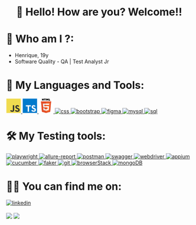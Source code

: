 

<h1 align="center">
👋 Hello! How are you? Welcome!!
</h1>

#  👨 Who am I ?:
* Henrique, 19y
* Software Quality - QA | Test Analyst Jr

#  🚀 My Languages and Tools:
<a href="https://developer.mozilla.org/en-US/docs/Web/JavaScript" rel="nofollow">
<img alt="javascript" height="40" width="40" src="https://raw.githubusercontent.com/devicons/devicon/master/icons/javascript/javascript-original.svg">
</a>
<a href="https://www.typescriptlang.org" rel="nofollow">
<img alt="typescript" height="40" width="40" src="https://raw.githubusercontent.com/devicons/devicon/master/icons/typescript/typescript-plain.svg">
</a>
<a href="https://www.w3.org/html/" rel="nofollow">
<img alt="html" height="40" width="40" src="https://raw.githubusercontent.com/devicons/devicon/master/icons/html5/html5-original-wordmark.svg">
</a>
<a href="https://www.cssportal.com/css3-button-generator"  rel="nofollow">
<img alt="css" height="40" width="40" src="https://upload.wikimedia.org/wikipedia/commons/thumb/3/3d/CSS.3.svg/1200px-CSS.3.svg.png">
</a>
<a href="https://getbootstrap.com/"  rel="nofollow">
<img alt="bootstrap" height="40" width="40" src="https://upload.wikimedia.org/wikipedia/commons/thumb/b/b2/Bootstrap_logo.svg/1280px-Bootstrap_logo.svg.png">
</a>
<a href="https://www.figma.com/files/recent?fuid=1019770625343230844"  rel="nofollow">
<img alt="figma" height="40" width="40" src="https://www.vectorlogo.zone/logos/figma/figma-icon.svg">
</a>
<a href="https://www.mysql.com/"  rel="nofollow">
<img alt="mysql" height="40" width="40" src="https://styles.redditmedia.com/t5_2qm6k/styles/communityIcon_dhjr6guc03x51.png">
</a>
<a href="https://www.devmedia.com.br/guia/guia-completo-de-sql/38314"  rel="nofollow">
<img alt="sql" height="40" width="40" src="https://cdn-icons-png.flaticon.com/512/4492/4492311.png">
</a>

# 🛠️ My Testing tools:
<a href="https://playwright.dev/" rel="nofollow">
<img alt="playwright" height="45" width="40" src="https://playwright.dev/img/playwright-logo.svg"
</a>
<a href="https://allurereport.org/docs/gettingstarted-installation/" rel="nofollow">
<img alt="allure-report" height="45" width="40" src="https://avatars.githubusercontent.com/u/5879127?s=280&v=4">
</a>
<a href="https://www.postman.com/" rel="nofollow">
<img alt="postman" height="40" width="40" src="https://seeklogo.com/images/P/postman-logo-F43375A2EB-seeklogo.com.png">
</a>
<a href="https://swagger.io/" rel="nofollow">
<img alt="swagger" height="40" width="40" src="https://static-00.iconduck.com/assets.00/swagger-icon-1024x1024-09037v1r.png">
</a> 
 <a href="https://webdriver.io/" rel="nofollow">
<img alt="webdriver" height="40" width="40" src="https://miro.medium.com/v2/resize:fit:334/0*BdK8C9uSVhgPf8he.png">
</a>
 <a href="https://appium.io/docs/en/2.4/" rel="nofollow">
<img alt="appium" height="40" width="65" src="https://cdn.worldvectorlogo.com/logos/appium.svg">
</a>
 <a href="https://cucumber.io/" rel="nofollow">
<img alt="cucumber" height="40" width="40" src="https://img.stackshare.io/service/2544/jasVAxyJ.png">
</a>
 <a href="https://fakerjs.dev/guide/" rel="nofollow">
<img alt="faker" height="40" width="40" src="https://fakerjs.dev/logo.svg">
</a>
 <a href="https://git-scm.com/" rel="nofollow">
<img alt="git" height="40" width="40" src="https://bastter-storage.b-cdn.net/outros/b691b724-2a8e-4f45-b632-ffaa4439c404.png">
</a>
  <a href="https://www.browserstack.com/" rel="nofollow">
<img alt="browserStack" height="40" width="40" src="https://cdn.worldvectorlogo.com/logos/browserstack.svg">
</a>
 <a href="https://www.mongodb.com/try/download/community" rel="nofollow">
<img alt="mongoDB" height="52" width="43" src="https://cdn.worldvectorlogo.com/logos/mongodb-icon-1.svg">
</a>

 # 🤜🤛 You can find me on:
<a href="https://www.linkedin.com/in/henrique-lopes-velozo-272206234/" rel="nolfollow">
<img alt="linkedin" height="40" width="40" src="https://upload.wikimedia.org/wikipedia/commons/thumb/c/ca/LinkedIn_logo_initials.png/640px-LinkedIn_logo_initials.png"/>
</a>
<br>
<br>
<div class="">
<a>
  <img height=200 align="center" src="https://github-readme-stats.vercel.app/api?username=Hrqlv&theme=vue-dark"/>
 <img height=270  align="center" src="https://github-readme-stats.vercel.app/api/top-langs/?username=Hrqlv&theme=vue-dark"/>
</a>
</div>
